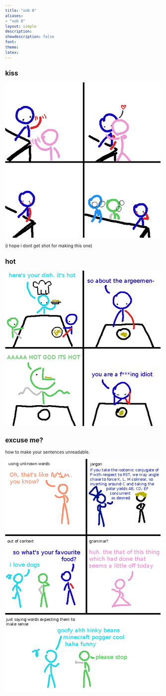 ```yaml
---
title: "xob 8"
aliases:
- "xob 8"
layout: simple
description: 
showdescription: false
font: 
theme: 
latex: 
---
```


## kiss

![whatthehell](assets/whatthehell.png)

(i hope i dont get shot for making this one)

## hot

![hot](assets/hot.png)

## excuse me?

how to make your sentences unreadable.

![what](assets/what.png)

